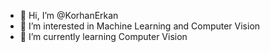 - 👋 Hi, I’m @KorhanErkan
- 👀 I’m interested in Machine Learning and Computer Vision
- 🌱 I’m currently learning Computer Vision

<!---
KorhanErkan/KorhanErkan is a ✨ special ✨ repository because its `README.md` (this file) appears on your GitHub profile.
You can click the Preview link to take a look at your changes.
--->
